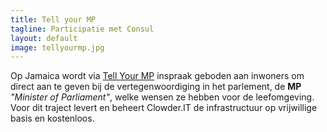 ```yaml
---
title: Tell your MP
tagline: Participatie met Consul
layout: default
image: tellyourmp.jpg
---
```

Op Jamaica wordt via [Tell Your MP](https://tellyourmp.com.jm) inspraak geboden aan inwoners om direct aan te geven bij de vertegenwoordiging in het parlement, de __MP__ _"Minister of Parliament"_, welke wensen ze hebben voor de leefomgeving. Voor dit traject levert en beheert Clowder.IT de infrastructuur op vrijwillige basis en kostenloos.